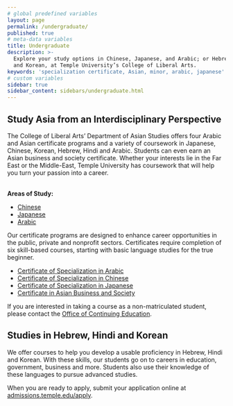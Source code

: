 ```yaml
---
# global predefined variables
layout: page
permalink: /undergraduate/
published: true
# meta-data variables
title: Undergraduate
description: >-
  Explore your study options in Chinese, Japanese, and Arabic; or Hebrew, Hindi
  and Korean, at Temple University’s College of Liberal Arts.
keywords: 'specialization certificate, Asian, minor, arabic, japanese'
# custom variables
sidebar: true
sidebar_content: sidebars/undergraduate.html  
---
```


<div class="row">
<div class="col m12 l8">
  <h2>Study Asia from an Interdisciplinary Perspective</h2>
  <p>
The College of Liberal Arts’ Department of Asian Studies offers four Arabic and Asian certificate programs and a variety of coursework in Japanese, Chinese, Korean, Hebrew, Hindi and Arabic. Students can even earn an Asian business and society certificate. Whether your interests lie in the Far East or the Middle-East, Temple University has coursework that will help you turn your passion into a career.
  </p>
</div>
<div class="col m12 l4"><br>
  <div class="course-box">
    <b>Areas of Study:</b>
    <ul>
    <li><a href="http://www.cla.temple.edu/chinese/" title="Chinese">Chinese</a></li>
    <li><a href="http://www.cla.temple.edu/japanese/" title="Japanese">Japanese</a></li>
    <li><a href="http://www.cla.temple.edu/arabic/" title="Arabic">Arabic</a></li>
    </ul>
    </div>
</div>
</div>

Our certificate programs are designed to enhance career opportunities in the public, private and nonprofit sectors. Certificates require completion of six skill-based courses, starting with basic language studies for the true beginner.

 - [Certificate of Specialization in Arabic](http://bulletin.temple.edu/undergraduate/liberal-arts/arabic/certificate-specialization-arabic/)
 - [Certificate of Specialization in Chinese](http://bulletin.temple.edu/undergraduate/liberal-arts/chinese/certificate-specialization-chinese/)
 - [Certificate of Specialization in Japanese](http://bulletin.temple.edu/undergraduate/liberal-arts/japanese/certificate-specialization-japanese/)
 - [Certificate in Asian Business and Society](http://bulletin.temple.edu/undergraduate/liberal-arts/asian-studies/asian-business-society-certificate/)

If you are interested in taking a course as a non-matriculated student, please contact the [Office of Continuing Education](http://www.temple.edu/academics/continuing-education).

## Studies in Hebrew, Hindi and Korean
We offer courses to help you develop a usable proficiency in Hebrew, Hindi and Korean. With these skills, our students go on to careers in education, government, business and more. Students also use their knowledge of these languages to pursue advanced studies.

 When you are ready to apply, submit your application online at [admissions.temple.edu/apply](admissions.temple.edu/apply).
